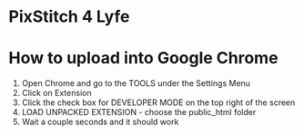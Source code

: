 PixStitch 4 Lyfe
=========

# How to upload into Google Chrome
1. Open Chrome and go to the TOOLS under the Settings Menu
2. Click on Extension
3. Click the check box for DEVELOPER MODE on the top right of the screen
4. LOAD UNPACKED EXTENSION - choose the public_html folder
5. Wait a couple seconds and it should work
